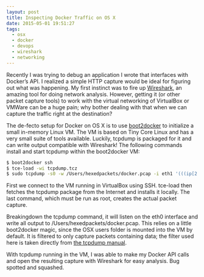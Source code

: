```yaml
---
layout: post
title: Inspecting Docker Traffic on OS X
date: 2015-05-01 19:51:27
tags:
  - osx
  - docker
  - devops
  - wireshark
  - networking
---
```

Recently I was trying to debug an application I wrote that interfaces with Docker’s API. I realized a simple HTTP capture would be ideal for figuring out what was happening. My first instinct was to fire up [Wireshark](https://www.wireshark.org/), an amazing tool for doing network analysis. However, getting it (or other packet capture tools) to work with the virtual networking of VirtualBox or VMWare can be a huge pain; why bother dealing with that when we can capture the traffic right at the destination?

The de-fecto setup for Docker on OS X is to use [boot2docker](https://github.com/boot2docker/boot2docker) to initialize a small in-memory Linux VM. The VM is based on Tiny Core Linux and has a very small suite of tools available. Luckily, tcpdump is packaged for it and can write output compatible with Wireshark! The following commands install and start tcpdump within the boot2docker VM:

```bash
$ boot2docker ssh
$ tce-load -wi tcpdump.tcz
$ sudo tcpdump -s0 -w /Users/hexedpackets/docker.pcap -i eth1 '(((ip[2:2] - ((ip[0]&0xf)<<2)) - ((tcp[12]&0xf0)>>2)) != 0)'
```

First we connect to the VM running in VirtualBox using SSH. tce-load then fetches the tcpdump package from the Internet and installs it locally. The last command, which must be run as root, creates the actual packet capture.

Breakingdown the tcpdump command, it will listen on the eth0 interface and write all output to /Users/hexedpackets/docker.pcap. This relies on a little boot2docker magic, since the OSX users folder is mounted into the VM by default. It is filtered to only capture packets containing data; the filter used here is taken directly from [the tcpdump manual](http://www.tcpdump.org/tcpdump_man.html).

With tcpdump running in the VM, I was able to make my Docker API calls and open the resulting capture with Wireshark for easy analysis. Bug spotted and squashed.
